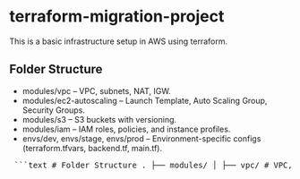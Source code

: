 # terraform-migration-project
This is a basic infrastructure setup in AWS using terraform.

## Folder Structure

- modules/vpc – VPC, subnets, NAT, IGW.
- modules/ec2-autoscaling – Launch Template, Auto Scaling Group, Security Groups.
- modules/s3 – S3 buckets with versioning.
- modules/iam – IAM roles, policies, and instance profiles.
- envs/dev, envs/stage, envs/prod – Environment-specific configs (terraform.tfvars, backend.tf, main.tf).


<pre> ```text # Folder Structure . ├── modules/ │ ├── vpc/ # VPC, subnets, NAT, IGW │ ├── ec2-autoscaling/ # Launch Template, Auto Scaling Group, Security Groups │ ├── s3/ # S3 buckets with versioning │ └── iam/ # IAM roles, policies, and instance profiles ├── envs/ │ ├── dev/ # terraform.tfvars, backend.tf, main.tf │ ├── stage/ │ └── prod/ ``` </pre>
